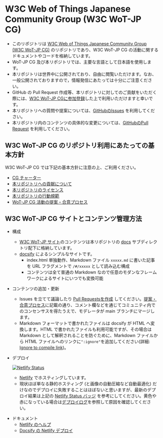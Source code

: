 # W3C Web of Things Japanese Community Group (W3C WoT-JP CG)
* このリポジトリは [W3C Web of Things Japanese Community Group (W3C WoT-JP CG)](https://www.w3.org/community/wot-jp/) のリポジトリであり、W3C WoT-JP CG の活動に関するドキュメントやコードを格納しています。
* WoT-JP CG 及び本リポジトリでは、主要な言語として日本語を使用します。
* 本リポジトリは世界中に公開されており、自由に閲覧いただけます。なお、一般公開されておりますので，情報発信にあたっては十分にご注意ください。
* GitHub の Pull Request 作成等、本リポジトリに対してのご貢献をいただく際には、[W3C WoT-JP CGに参加登録](https://www.w3.org/community/wot-jp/join)した上で利用いただけますと幸いです。
* 本リポジトリへの質問や提案については、[GitHubのIssues](https://github.com/w3c/wot-jp-cg/issues) を利用してください。
* 本リポジトリ内のコンテンツの具体的な変更については、[GitHubのPull Request](https://github.com/w3c/wot-jp-cg/pulls) を利用してください。

## W3C WoT-JP CG のリポジトリ利用にあたっての基本方針

W3C WoT-JP CG では下記の基本方針に注意の上、ご利用ください。
* [CG チャーター](https://w3c.github.io/wot-jp-cg/CGCharter.html)
* [本リポジトリへの貢献について](https://github.com/w3c/wot-jp-cg/blob/main/CONTRIBUTING.md)
* [本リポジトリのライセンス](https://github.com/w3c/wot-jp-cg/blob/main/LICENSE.md)
* [本リポジトリの行動規範](https://github.com/w3c/wot-jp-cg/blob/main/CODE_OF_CONDUCT.md)
* [WoT-JP CG 活動の提案・合意プロセス](POLICY.md)

## W3C WoT-JP CG サイトとコンテンツ管理方法

* 構成
  - [W3C WoT-JP サイト](https://wot-jp-cg.netlify.app)のコンテンツは本リポジトリの [docs](https://github.com/w3c/wot-jp-cg/tree/main/docs) サブディレクトリ配下に格納しています。
  - [docsify](https://docsify.js.org/) によるシンプルなサイトです。
    - index.html 単独動作、Markdown ファイル `xxxxx.md` に書いた記事を URL フラグメントで `/#/xxxxx` として読み込む構成
    - コンテンツは全て普通の Markdown なので任意のモダンなフレームワークによるサイトにいつでも変換可能
* コンテンツの追加・更新
  - Issues を立てて議論したり [Pull Requestsを作成](https://github.com/w3c/wot-jp-cg/pulls) してください。[提案・合意プロセス](POLICY.md)に記載の通り、コメント欄などを通じてコミュニティ内でのコンセンサスを得たうえで、モデレータが main ブランチにマージします。
  - Markdown フォーマットで書かれたファイルは docsify が HTML へ変換します。HTML で書かれたファイルも利用可能ですが、その場合は Markdown として解釈されることを防ぐために、Markdown ファイルから HTML ファイルへのリンクに`":ignore"`を追加してください(詳細: [Ignore to compile link](https://docsify.js.org/#/helpers?id=ignore-to-compile-link))。
* デプロイ

  [![Netlify Status](https://api.netlify.com/api/v1/badges/090e30aa-c5c9-417a-8fc5-d03540d3ff68/deploy-status)](https://app.netlify.com/sites/wot-jp-cg/deploys)
  - [Netlify](https://www.netlify.com/) でホスティングしています。
  - 現状ほぼ単なる静的ホスティング (と画像の自動圧縮など自動最適化) だけなのでデプロイに失敗することはほぼないと思いますが、最新のデプロイ結果は上記の [Netlify Status バッジ](https://docs.netlify.com/monitor-sites/status-badges/) を参考にしてください。黄色や赤になっている場合は[デプロイログ](https://app.netlify.com/sites/wot-jp-cg/deploys)を参照して原因を確認してください。
- ドキュメント
  - [Netlify のヘルプ](https://docs.netlify.com/#we-re-here-to-help)
  - [Docsify の Netlify デプロイ](https://docsify.js.org/#/deploy?id=netlify)
